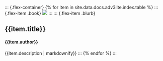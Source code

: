 ::: {.flex-container}
{% for item in site.data.docs.adv3lite.index.table %}
::: {.flex-item .book}
[![](../../../assets/images/adv3lite/{{item.cover}})]({{item.url}})
:::
::: {.flex-item .blurb}
## {{item.title}}
#### {{item.author}}
{{item.description | markdownify}}
:::
{% endfor %}
:::